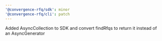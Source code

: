 ```yaml
---
'@convergence-rfq/sdk': minor
'@convergence-rfq/cli': patch
---
```


Added AsyncCollection to SDK and convert findRfqs to return it instead of an AsyncGenerator
